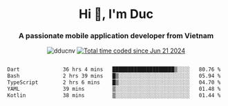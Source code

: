 <h1 align="center">
  Hi 👋, I'm  Duc</h1>
<h3 align="center">A passionate mobile application developer from Vietnam</h3>  
  
<p align="center"> <img src="https://komarev.com/ghpvc/?username=dducnv&label=Profile%20views&color=0e75b6&style=flat" alt="dducnv" /> 
<a href="https://wakatime.com/@4d2a2cd9-1bcb-4dd1-84a4-dce128a35137"><img src="https://wakatime.com/badge/user/4d2a2cd9-1bcb-4dd1-84a4-dce128a35137.svg" alt="Total time coded since Jun 21 2024" /></a>
</p>  

<div style="width: 100vw; overflow-x: auto; flex:center">
  <!--START_SECTION:waka-->

```txt
Dart              36 hrs 4 mins   ████████████████████▒░░░░   80.76 %
Bash              2 hrs 39 mins   █▒░░░░░░░░░░░░░░░░░░░░░░░   05.94 %
TypeScript        2 hrs 6 mins    █▒░░░░░░░░░░░░░░░░░░░░░░░   04.70 %
YAML              39 mins         ▒░░░░░░░░░░░░░░░░░░░░░░░░   01.48 %
Kotlin            38 mins         ▒░░░░░░░░░░░░░░░░░░░░░░░░   01.44 %
```

<!--END_SECTION:waka-->
</div>




  
